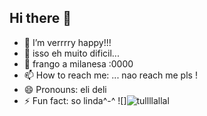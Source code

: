 ## Hi there 👋

- 🔭 I’m verrrry happy!!!
- 🌱 isso eh muito dificil...
- 👯  frango a milanesa :0000
- 📫 How to reach me: ... nao reach me pls !
- 😄 Pronouns: eli deli
- ⚡ Fun fact: so linda^-^
![]![tullllallal](https://github.com/izidle/izidle/assets/173481404/2f27cf80-6565-4069-9376-3efa85bd81a9)
